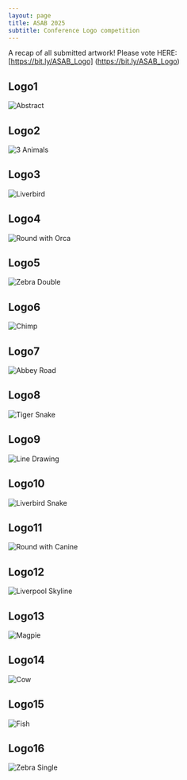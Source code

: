 ```yaml
---
layout: page
title: ASAB 2025
subtitle: Conference Logo competition
---
```


A recap of all submitted artwork!
Please vote HERE: [https://bit.ly/ASAB_Logo] (https://bit.ly/ASAB_Logo)

## Logo1 
  
![Abstract](img/Slide1.jpeg) 


## Logo2
  
![3 Animals](img/Slide2.jpeg) 


## Logo3
  
![Liverbird](img/Slide3.jpeg) 

## Logo4
  
![Round with Orca](img/Slide4.jpeg) 

## Logo5
  
![Zebra Double](img/Slide5.jpeg) 


## Logo6
  
![Chimp](img/Slide6.jpeg) 

## Logo7
  
![Abbey Road](img/Slide7.jpeg) 

## Logo8
  
![Tiger Snake](img/Slide8.jpeg) 

## Logo9
  
![Line Drawing](img/Slide9.jpeg) 

## Logo10
  
![Liverbird Snake](img/Slide10.jpeg) 

## Logo11
  
![Round with Canine](img/Slide11.jpeg) 

## Logo12
  
![Liverpool Skyline](img/Slide12.jpeg) 

## Logo13
  
![Magpie](img/Slide13.jpeg) 

## Logo14
  
![Cow](img/Slide14.jpeg) 

## Logo15
  
![Fish](img/Slide15.jpeg) 

## Logo16
  
![Zebra Single](img/Slide16.jpeg) 

